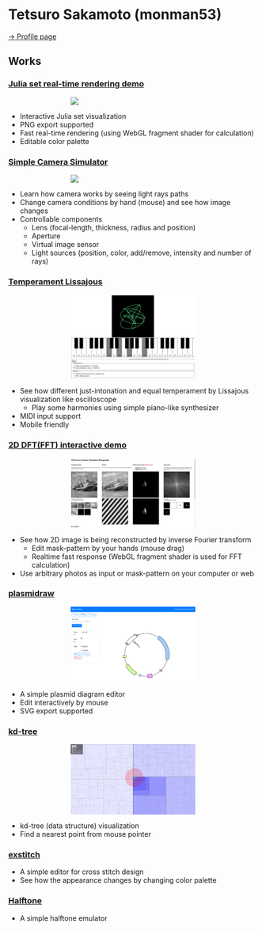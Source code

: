 # Tetsuro Sakamoto (monman53)

<style>
  img {
    /* width: 50%; */
    max-width: 100%;
    display: block;
    margin-left: auto;
    margin-right: auto;
  }

  @media (min-width: 500px) {
    img {
      width: 50%;
    }
  }
</style>

[→ Profile page](/profile.html)

## Works

### [Julia set real-time rendering demo](https://monman53.github.io/demos/juliaset/) [<i class="bi bi-github"></i>](https://github.com/monman53/juliaset)

[![](https://raw.githubusercontent.com/monman53/juliaset/master/screenshot.png)](https://monman53.github.io/demos/juliaset/)

- Interactive Julia set visualization
- PNG export supported
- Fast real-time rendering (using WebGL fragment shader for calculation)
- Editable color palette

### [Simple Camera Simulator](https://monman53.github.io/simple-camera-simulator/) [<i class="bi bi-github"></i>](https://github.com/monman53/simple-camera-simulator)

[![](https://raw.githubusercontent.com/monman53/simple-camera-simulator/main/screenshot.png)](https://monman53.github.io/simple-camera-simulator/)

- Learn how camera works by seeing light rays paths
- Change camera conditions by hand (mouse) and see how image changes
- Controllable components
  - Lens (focal-length, thickness, radius and position)
  - Aperture
  - Virtual image sensor
  - Light sources (position, color, add/remove, intensity and number of rays)

### [Temperament Lissajous](https://monman53.github.io/temperament/) [<i class="bi bi-github"></i>](https://github.com/monman53/temperament)

[![](https://raw.githubusercontent.com/monman53/temperament/main/screenshot.png)](https://monman53.github.io/temperament/)

- See how different just-intonation and equal temperament by Lissajous visualization like oscilloscope
  - Play some harmonies using simple piano-like synthesizer
- MIDI input support
- Mobile friendly

### [2D DFT(FFT) interactive demo](https://monman53.github.io/2dfft/) [<i class="bi bi-github"></i>](https://github.com/monman53/2dfft)

[![](https://raw.githubusercontent.com/monman53/2dfft/master/screenshot.png)](https://monman53.github.io/2dfft/)

- See how 2D image is being reconstructed by inverse Fourier transform
  - Edit mask-pattern by your hands (mouse drag)
  - Realtime fast response (WebGL fragment shader is used for FFT calculation)
- Use arbitrary photos as input or mask-pattern on your computer or web

### [plasmidraw](https://monman53.github.io/plasmidraw/) [<i class="bi bi-github"></i>](https://github.com/monman53/plasmidraw)

[![](https://raw.githubusercontent.com/monman53/plasmidraw/master/screenshot.png)](https://monman53.github.io/plasmidraw/)

- A simple plasmid diagram editor
- Edit interactively by mouse
- SVG export supported

### [kd-tree](https://monman53.github.io/demos/kd-tree/) [<i class="bi bi-github"></i>](https://github.com/monman53/kd-tree)

[![](https://raw.githubusercontent.com/monman53/kd-tree/master/screenshot.png)](https://monman53.github.io/demos/kd-tree/)

- kd-tree (data structure) visualization
- Find a nearest point from mouse pointer

### [exstitch](https://monman53.github.io/exstitch/) [<i class="bi bi-github"></i>](https://github.com/monman53/exstitch)

<!-- [![]()]() -->

- A simple editor for cross stitch design
- See how the appearance changes by changing color palette

### [Halftone](https://monman53.github.io/halftone/) [<i class="bi bi-github"></i>](https://github.com/monman53/halftone)

<!-- [![]()]() -->

- A simple halftone emulator

<!-- 
### []() [<i class="bi bi-github"></i>]()

[![]()]()

-  
-->
